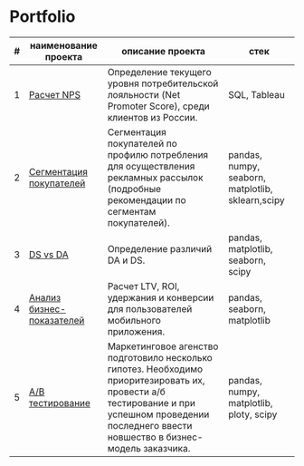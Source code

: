 # Portfolio
| # | наименование проекта | описание проекта | стек |
|-------------|-------------|-------------|-------------|
| 1    | [Расчет NPS](./Project1)  | Определение текущего уровня потребительской лояльности (Net Promoter Score), среди клиентов из России.    | SQL, Tableau   |
| 2    | [Сегментация покупателей](./Project2)  | Сегментация покупателей по профилю потребления для осуществления рекламных рассылок (подробные рекомендации  по сегментам покупателей).    | pandas, numpy, seaborn, matplotlib, sklearn,scipy   |
| 3    | [DS vs DA](./Project3)  | Определение различий DA и DS.  | pandas, matplotlib, seaborn, scipy |
| 4    | [Анализ бизнес-показателей](./Project4)  | Расчет LTV, ROI, удержания и конверсии для пользователей мобильного приложения.   | pandas, seaborn, matplotlib   |
| 5    | [A/B тестирование](./Project5)    | Маркетинговое агенство подготовило несколько гипотез. Необходимо приоритезировать их, провести а/б тестирование и при успешном проведении последнего ввести новшество в бизнес-модель заказчика.   | pandas, numpy, matplotlib, ploty, scipy  |
